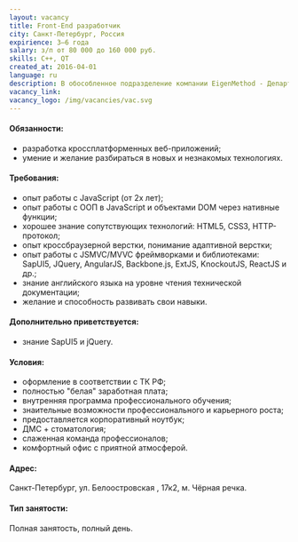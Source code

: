 ```yaml
---
layout: vacancy
title: Front-End разработчик
city: Санкт-Петербург, Россия
expirience: 3–6 года
salary: з/п от 80 000 до 160 000 руб.
skills: C++, QT
created_at: 2016-04-01
language: ru
description: В обособленное подразделение компании EigenMethod - Департамент разработки - требуется Front-End разработчик. 
vacancy_link: 
vacancy_logo: /img/vacancies/vac.svg
---
```



#### Обязанности:  
* разработка кроссплатформенных веб-приложений;  
* умение и желание разбираться в новых и незнакомых технологиях.  

#### Требования:  
* опыт работы с JavaScript (от 2х лет);  
* опыт работы с ООП в JavaScript и объектами DOM через нативные функции;  
* хорошее знание сопутствующих технологий: HTML5, CSS3, HTTP-протокол;  
* опыт кроссбраузерной верстки, понимание адаптивной верстки;  
* опыт работы с JSMVC/MVVC фреймворками и библиотеками: SapUI5, JQuery, AngularJS, Backbone.js, ExtJS, KnockoutJS, ReactJS и др.;  
* знание английского языка на уровне чтения технической документации;  
* желание и способность развивать свои навыки.  

#### Дополнительно приветствуется:  
* знание SapUI5 и jQuery.    

#### Условия:  
* оформление в соответствии с ТК РФ;  
* полностью "белая" заработная плата;
* внутренняя программа профессионального обучения;  
* знаительные возможности профессионального и карьерного роста;  
* предоставляется корпоративный ноутбук;  
* ДМС + стоматология;
* слаженная команда профессионалов;  
* комфортный офис с приятной атмосферой.  

#### Адрес:
Санкт-Петербург, ул. Белоостровская , 17к2, м. Чёрная речка.  

#### Тип занятости:
Полная занятость, полный день.  